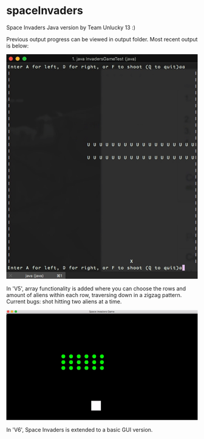 # spaceInvaders

Space Invaders Java version by Team Unlucky 13 :)

Previous output progress can be viewed in output folder. Most recent output is below:

![ScreenShot](outputs/outputV5.gif)

In 'V5', array functionality is added where you can choose the rows and amount of aliens within each row, traversing down in a zigzag pattern. Current bugs: shot hitting two aliens at a time. 


![ScreenShot](outputs/outputV6.gif)

In 'V6', Space Invaders is extended to a basic GUI version. 
